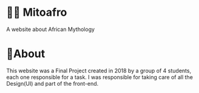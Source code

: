 # ✊🏾 Mitoafro
A website about African Mythology 

# 📌About
This website was a Final Project created in 2018 by a group of 4 students, each one responsible for a task. I was responsible for taking care of all the Design(UI) and part of the front-end.
